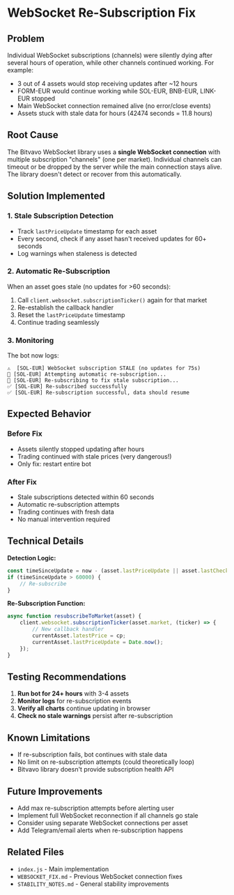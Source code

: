 # WebSocket Re-Subscription Fix

## Problem
Individual WebSocket subscriptions (channels) were silently dying after several hours of operation, while other channels continued working. For example:
- 3 out of 4 assets would stop receiving updates after ~12 hours
- FORM-EUR would continue working while SOL-EUR, BNB-EUR, LINK-EUR stopped
- Main WebSocket connection remained alive (no error/close events)
- Assets stuck with stale data for hours (42474 seconds = 11.8 hours)

## Root Cause
The Bitvavo WebSocket library uses a **single WebSocket connection** with multiple subscription "channels" (one per market). Individual channels can timeout or be dropped by the server while the main connection stays alive. The library doesn't detect or recover from this automatically.

## Solution Implemented

### 1. Stale Subscription Detection
- Track `lastPriceUpdate` timestamp for each asset
- Every second, check if any asset hasn't received updates for 60+ seconds
- Log warnings when staleness is detected

### 2. Automatic Re-Subscription
When an asset goes stale (no updates for >60 seconds):
1. Call `client.websocket.subscriptionTicker()` again for that market
2. Re-establish the callback handler
3. Reset the `lastPriceUpdate` timestamp
4. Continue trading seamlessly

### 3. Monitoring
The bot now logs:
```
⚠️  [SOL-EUR] WebSocket subscription STALE (no updates for 75s)
🔧 [SOL-EUR] Attempting automatic re-subscription...
🔄 [SOL-EUR] Re-subscribing to fix stale subscription...
✅ [SOL-EUR] Re-subscribed successfully
✅ [SOL-EUR] Re-subscription successful, data should resume
```

## Expected Behavior

### Before Fix
- Assets silently stopped updating after hours
- Trading continued with stale prices (very dangerous!)
- Only fix: restart entire bot

### After Fix
- Stale subscriptions detected within 60 seconds
- Automatic re-subscription attempts
- Trading continues with fresh data
- No manual intervention required

## Technical Details

**Detection Logic:**
```javascript
const timeSinceUpdate = now - (asset.lastPriceUpdate || asset.lastCheckTime || now);
if (timeSinceUpdate > 60000) {
    // Re-subscribe
}
```

**Re-Subscription Function:**
```javascript
async function resubscribeToMarket(asset) {
    client.websocket.subscriptionTicker(asset.market, (ticker) => {
        // New callback handler
        currentAsset.latestPrice = cp;
        currentAsset.lastPriceUpdate = Date.now();
    });
}
```

## Testing Recommendations

1. **Run bot for 24+ hours** with 3-4 assets
2. **Monitor logs** for re-subscription events
3. **Verify all charts** continue updating in browser
4. **Check no stale warnings** persist after re-subscription

## Known Limitations

- If re-subscription fails, bot continues with stale data
- No limit on re-subscription attempts (could theoretically loop)
- Bitvavo library doesn't provide subscription health API

## Future Improvements

- Add max re-subscription attempts before alerting user
- Implement full WebSocket reconnection if all channels go stale
- Consider using separate WebSocket connections per asset
- Add Telegram/email alerts when re-subscription happens

## Related Files
- `index.js` - Main implementation
- `WEBSOCKET_FIX.md` - Previous WebSocket connection fixes
- `STABILITY_NOTES.md` - General stability improvements
